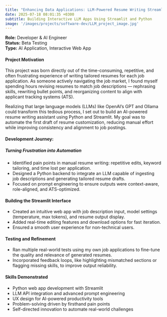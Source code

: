 ```yaml
---
title: "Enhancing Data Applications: LLM-Powered Resume Writing Streamlit App"
date: 2025-07-18 08:01:35 +0300
subtitle: Building Interactive LLM Apps Using Streamlit and Python
image: '/images/projects/software-dev/LLM_project_image.jpg'
---
```

**Role:** Developer & AI Engineer<br>
**Status:** Beta Testing<br>
**Type:** AI Application, Interactive Web App

#### Project Motivation
This project was born directly out of the time-consuming, repetitive, and often frustrating experience of writing tailored resumes for each job application. As someone actively navigating the job market, I found myself spending hours revising resumes to match job descriptions — rephrasing skills, rewriting bullet points, and reorganizing content to align with applicant tracking systems (ATS).

Realizing that large language models (LLMs) like OpenAI’s GPT and Ollama could transform this tedious process, I set out to build an AI-powered resume writing assistant using Python and Streamlit. My goal was to automate the first draft of resume customization, reducing manual effort while improving consistency and alignment to job postings.

#### Development Journey:

##### Turning Frustration into Automation
- Identified pain points in manual resume writing: repetitive edits, keyword tailoring, and time lost per application.
- Designed a Python backend to integrate an LLM capable of ingesting job descriptions and generating tailored resume drafts.
- Focused on prompt engineering to ensure outputs were context-aware, role-aligned, and ATS-optimized.

#### Building the Streamlit Interface
- Created an intuitive web app with job description input, model settings (temperature, max tokens), and resume output display.
- Added real-time editing features and download options for fast iteration.
- Ensured a smooth user experience for non-technical users.

#### Testing and Refinement
- Ran multiple real-world tests using my own job applications to fine-tune the quality and relevance of generated resumes.
- Incorporated feedback loops, like highlighting mismatched sections or flagging missing skills, to improve output reliability.

#### Skills Demonstrated
- Python web app development with Streamlit
- LLM API integration and advanced prompt engineering
- UX design for AI-powered productivity tools
- Problem-solving driven by firsthand pain points
- Self-directed innovation to automate real-world challenges
